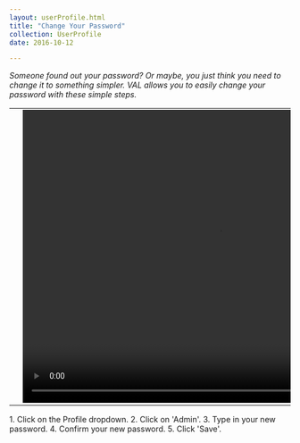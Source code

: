 ```yaml
---
layout: userProfile.html
title: "Change Your Password"
collection: UserProfile
date: 2016-10-12

---
```

_Someone found out your password? Or maybe, you just think you need to change it to something simpler. VAL allows you to easily change your password with these simple steps._

<table>
<tr>
<td width="50px"></td>
<td width="700px">
<video width="700" height="525" controls>
	<source src="/assets/video/UserProfile/How_to_change_your_password.mp4" type="video/mp4">
	Your browser does not support the video tag.
</video>
</td>
<td width="50px"></td>
</tr>
</table>
1. Click on the Profile dropdown.
2. Click on 'Admin'.
3. Type in your new password.
4. Confirm your new password.
5. Click 'Save'.
